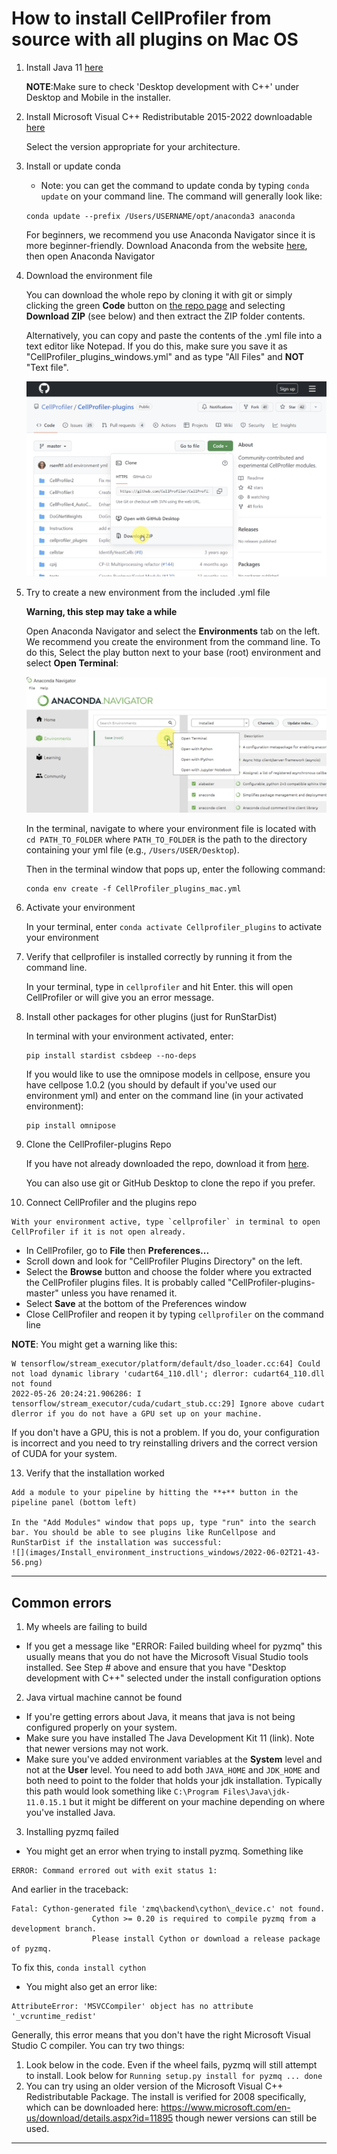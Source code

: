 # How to install CellProfiler from source with all plugins on Mac OS

1. Install Java 11 [here](   https://visualstudio.microsoft.com/visual-cpp-build-tools/)

   **NOTE**:Make sure to check 'Desktop development with C++' under Desktop and Mobile in the installer.

2. Install Microsoft Visual C++ Redistributable 2015-2022 downloadable [here]( https://docs.microsoft.com/en-us/cpp/windows/latest-supported-vc-redist?view=msvc-170)

   Select the version appropriate for your architecture. 

3. Install or update conda

   * Note: you can get the command to update conda by typing `conda update` on your command line. The command will generally look like:

   `conda update --prefix /Users/USERNAME/opt/anaconda3 anaconda`

   For beginners, we recommend you use Anaconda Navigator since it is more beginner-friendly. Download Anaconda from the website [here](https://www.anaconda.com/products/distribution), then open Anaconda Navigator

4. Download the environment file

   You can download the whole repo by cloning it with git or simply clicking the green **Code** button on [the repo page](https://github.com/CellProfiler/CellProfiler-plugins.git) and selecting **Download ZIP** (see below) and then extract the ZIP folder contents.

   Alternatively, you can copy and paste the contents of the .yml file into a text editor like Notepad. If you do this, make sure you save it as "CellProfiler_plugins_windows.yml" and as type "All Files" and **NOT** "Text file".

   ![](images/Install_environment_instructions_windows/2022-06-02T21-39-05.png)

5. Try to create a new environment from the included .yml file

   **Warning, this step may take a while**

   Open Anaconda Navigator and select the **Environments** tab on the left. We recommend you create the environment from the command line. To do this, Select the play button next to your base (root) environment and select **Open Terminal**:

   ![](images/Install_environment_instructions_windows/2022-06-02T21-11-49.png)

   In the terminal, navigate to where your environment file is located with `cd PATH_TO_FOLDER` where `PATH_TO_FOLDER` is the path to the directory containing your yml file (e.g., `/Users/USER/Desktop`).

   Then in the terminal window that pops up, enter the following command:
   ```
   conda env create -f CellProfiler_plugins_mac.yml
   ```
 6. Activate your environment

    In your terminal, enter `conda activate Cellprofiler_plugins` to activate your environment

 7. Verify that cellprofiler is installed correctly by running it from the command line.

    In your terminal, type in `cellprofiler` and hit Enter. this will open CellProfiler or will give you an error message.

 8. Install other packages for other plugins (just for RunStarDist)

    In terminal with your environment activated, enter:
    ```
    pip install stardist csbdeep --no-deps
    ```
    If you would like to use the omnipose models in cellpose, ensure you have cellpose 1.0.2 (you should by default if you've used our environment yml) and enter on the command line (in your activated environment):
    ```
    pip install omnipose
    ```

 9. Clone the CellProfiler-plugins Repo

    If you have not already downloaded the repo, download it from [here](https://github.com/CellProfiler/CellProfiler-plugins.git).

    You can also use git or GitHub Desktop to clone the repo if you prefer.

 10. Connect CellProfiler and the plugins repo

    With your environment active, type `cellprofiler` in terminal to open CellProfiler if it is not open already.

  * In CellProfiler, go to **File** then **Preferences...**
  * Scroll down and look for "CellProfiler Plugins Directory" on the left.
  * Select the **Browse** button and choose the folder where you extracted the CellProfiler plugins files. It is probably called "CellProfiler-plugins-master" unless you have renamed it.
  * Select **Save** at the bottom of the Preferences window
  * Close CellProfiler and reopen it by typing `cellprofiler` on the command line


  **NOTE**: You might get a warning like this:
  ```
  W tensorflow/stream_executor/platform/default/dso_loader.cc:64] Could not load dynamic library 'cudart64_110.dll'; dlerror: cudart64_110.dll not found
  2022-05-26 20:24:21.906286: I tensorflow/stream_executor/cuda/cudart_stub.cc:29] Ignore above cudart dlerror if you do not have a GPU set up on your machine.
  ```
  If you don't have a GPU, this is not a problem. If you do, your configuration is incorrect and you need to try reinstalling drivers and the correct version of CUDA for your system.

 13. Verify that the installation worked

    Add a module to your pipeline by hitting the **+** button in the pipeline panel (bottom left)

    In the "Add Modules" window that pops up, type "run" into the search bar. You should be able to see plugins like RunCellpose and RunStarDist if the installation was successful:
    ![](images/Install_environment_instructions_windows/2022-06-02T21-43-56.png)

   ---


## Common errors

1. My wheels are failing to build

- If you get a message like "ERROR: Failed building wheel for pyzmq" this usually means that you do not have the Microsoft Visual Studio tools installed. See Step # above and ensure that you have "Desktop development with C++" selected under the install configuration options

2. Java virtual machine cannot be found

- If you're getting errors about Java, it means that java is not being configured properly on your system.
- Make sure you have installed The Java Development Kit 11 (link). Note that newer versions may not work.
- Make sure you've added environment variables at the **System** level and not at the **User** level. You need to add both `JAVA_HOME` and `JDK_HOME` and both need to point to the folder that holds your jdk installation. Typically this path would look something like `C:\Program Files\Java\jdk-11.0.15.1` but it might be different on your machine depending on where you've installed Java.

3. Installing pyzmq failed

- You might get an error when trying to install pyzmq. Something like
```
ERROR: Command errored out with exit status 1:
```
And earlier in the traceback:
```
Fatal: Cython-generated file 'zmq\backend\cython\_device.c' not found.
                  Cython >= 0.20 is required to compile pyzmq from a development branch.
                  Please install Cython or download a release package of pyzmq.
```

  To fix this, `conda install cython`       

- You might also get an error like:
```
AttributeError: 'MSVCCompiler' object has no attribute '_vcruntime_redist'
```

  Generally, this error means that you don't have the right Microsoft Visual Studio C compiler. You can try two things:

  1. Look below in the code. Even if the wheel fails, pyzmq will still attempt to install. Look below for `Running setup.py install for pyzmq ... done`
  2. You can try using an older version of the Microsoft Visual C++ Redistributable Package. The install is verified for 2008 specifically, which can be downloaded here: https://www.microsoft.com/en-us/download/details.aspx?id=11895 though newer versions can still be used.



---
